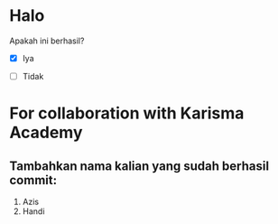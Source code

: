 # Halo

Apakah ini berhasil? <br>
- [x] Iya
- [ ] Tidak


# For collaboration with Karisma Academy

## Tambahkan nama kalian yang sudah berhasil commit:
1. Azis <br>
2. Handi <br>